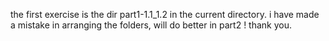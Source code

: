the first exercise is the dir part1-1.1_1.2 in the current directory. i have made a mistake in arranging the folders, will do better in part2 ! thank you.
